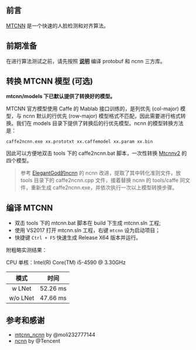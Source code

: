 ## 前言

[MTCNN](https://github.com/kpzhang93/MTCNN_face_detection_alignment) 是一个快速的人脸检测和对齐算法。

## 前期准备

在进行算法测试之前，请先按照 **[说明](../README.md)** 编译 protobuf 和 ncnn 三方库。


## 转换 MTCNN 模型 (可选)

**mtcnn/models 下已默认提供了转换好的模型。**

MTCNN 官方模型使用 Caffe 的 Mablab 接口训练的，是列优先 (col-major) 模型，与 ncnn 默认的行优先 (row-major) 模型格式不匹配，因此需要进行格式转换。我们在 models 目录下提供了转换后的行优先模型。ncnn 的模型转换方法是：

```
caffe2ncnn.exe xx.prototxt xx.caffemodel xx.param xx.bin
```

因此可以方便地双击 tools 下的 caffe2ncnn.bat 脚本，一次性转换 [Mtcnnv2](https://github.com/kpzhang93/MTCNN_face_detection_alignment/tree/master/code/codes/MTCNNv2/model) 的四个模型。

> 参考 [ElegantGod的ncnn](https://github.com/ElegantGod/ncnn) 的 ncnn 改进，提取了其中转化准则文件，放 tools 目录下的 caffe2ncnn.cpp 文件，接着替换 ncnn 的 tools/caffe 同文件，重新生成 caffe2ncnn.exe，并依次执行一次以上模型转换步骤。

## 编译 MTCNN

- 双击 tools 下的 mtcnn.bat 脚本在 build 下生成 mtcnn.sln 工程;
- 使用 VS2017 打开 mtcnn.sln 工程，右键 `mtcnn` 设为启动项目；
- 快捷键 `Ctrl + F5` 快速生成 Release X64 版本并运行。

附粗略实测结果：

CPU 单核：Intel(R) Core(TM) i5-4590 @ 3.30GHz

  模式   |   时间
:------: | :------:
 w LNet  | 52.26 ms
w/o LNet | 47.66 ms
<!-- 

#  安卓端调试 (暂未调试)：

ncnn的安卓端源码范例主要采用的mk文件构造，win开发安卓端大家通常使用AS的cmake来构造工程，下面主要简单介绍相关流程，具体细节参考mtcnnn-AS工程；

1. 新建工程
参考网上配置andorid studio的c++混编环境，新建一个mtcnn—AS的工程；

2. 配置相关文件位置（ps：最新的lib会更快）
	- 下载ncnn的release里的[安卓端lib](https://github.com/Tencent/ncnn/releases)，或者调用tools/build_android.bat
	- 将arm端的.a文件放至相关jniLibs对应目录下；
	- include的头文件放至cpp目录下；
	- 将mtcnn的c++的接口文件放在cpp目录下；

3. 新建jni接口文件，相关方法自行参考网上其他教程；

4. CmakeList文件的编写：

```
cmake_minimum_required(VERSION 3.4.1)

#include头文件目录
include_directories(src/main/cpp/include
                    src/main/cpp/)

#source directory源文件目录
file(GLOB MTCNN_SRC src/main/cpp/*.h
                    src/main/cpp/*.cpp)
set(MTCNN_COMPILE_CODE ${MTCNN_SRC})

#添加ncnn库
add_library(libncnn STATIC IMPORTED )
set_target_properties(libncnn
  PROPERTIES IMPORTED_LOCATION
  ${CMAKE_SOURCE_DIR}/src/main/jniLibs/${ANDROID_ABI}/libncnn.a)

#编译为动态库
add_library(mtcnn SHARED ${MTCNN_COMPILE_CODE})

#添加工程所依赖的库
find_library(  log-lib log )
target_link_libraries(  mtcnn
                       libncnn
                       jnigraphics
                       z
                       ${log-lib} )

```
5.成功编译mtcnn的so库，在安卓的MainActivity编写接口使用的相关操作；

ps:android6.0以上机型，部分会出现模型读写到sd卡因权限失败问题;
若所有图像均未检测到人脸，请检测下sd下是否存储模型的mtcnn目录。

附粗略实测时间（高通625）：


安卓端速度  | 时间
---|---
squeezenet（原始例子）| 121ms
mtcnn（最小人脸40）| 47ms -->

## 参考和感谢

- [mtcnn_ncnn](https://github.com/moli232777144/mtcnn_ncnn) by @moli232777144
- [ncnn](https://github.com/Tencent/ncnn) by @Tencent
